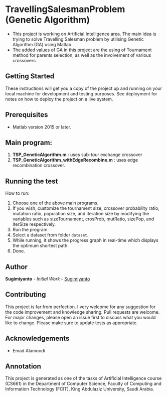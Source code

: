 # TravellingSalesmanProblem (Genetic Algorithm)
- This project is working on Artificial Intelligence area. The main idea is trying to solve Travelling Salesman problem by utilising Genetic Algorithm (GA) using Matlab.
- The added values of GA in this project are the using of Tournament method for parents selection, as well as the involvement of various crossovers.

## Getting Started
These instructions will get you a copy of the project up and running on your local machine for development and testing purposes. See deployment for notes on how to deploy the project on a live system.

## Prerequisites
- Matlab version 2015 or later.

## Main program:
1. **TSP_GeneticAlgorithm.m** : uses sub-tour exchange crossover
2. **TSP_GeneticAlgorithm_withEdgeRecombine.m** : uses edge recombination crossover.

## Running the test
How to run:
1. Choose one of the above main programs.
2. If you wish, customize the tournament size, crossover probability ratio, mutation ratio, population size, and iteration size by modifying the variables such as sizeTournament, crosProb, mutRatio, sizePop, and iterSize respectively.
3. Run the program.
4. Select a dataset from folder `dataset`.
5. While running, it shows the progress graph in real-time which displays the optimum shortest path.
6. Done.

## Author
**Sugimiyanto** - *Initial Work* - [Sugimiyanto](https://github.com/sugimiyanto)

## Contributing
This project is far from perfection. I very welcome for any suggestion for the code improvement and knowledge sharing.
Pull requests are welcome. For major changes, please open an issue first to discuss what you would like to change.
Please make sure to update tests as appropriate.

## Acknowledgements
- Emad Alamoodi

## Annotation
 This project is generated as one of the tasks of Artificial Intelligence course (CS661) in the Department of Computer Science, Faculty of Computing and Information Technology (FCIT), King Abdulaziz University, Saudi Arabia.
